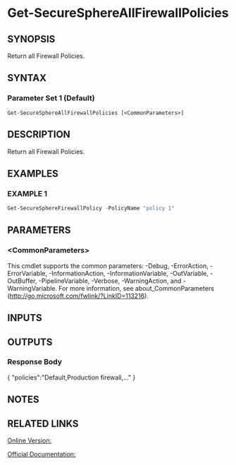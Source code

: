 ﻿# Get-SecureSphereAllFirewallPolicies

## SYNOPSIS
Return all Firewall Policies.

## SYNTAX

### Parameter Set 1 (Default)
```
Get-SecureSphereAllFirewallPolicies [<CommonParameters>]
```

## DESCRIPTION
Return all Firewall Policies.

## EXAMPLES

### EXAMPLE 1

```powershell
Get-SecureSphereFirewallPolicy -PolicyName "policy 1"
```

## PARAMETERS

### \<CommonParameters\>
This cmdlet supports the common parameters: -Debug, -ErrorAction, -ErrorVariable, -InformationAction, -InformationVariable, -OutVariable, -OutBuffer, -PipelineVariable, -Verbose, -WarningAction, and -WarningVariable. For more information, see about_CommonParameters (http://go.microsoft.com/fwlink/?LinkID=113216).

## INPUTS

## OUTPUTS

### Response Body
{
"policies":"Default,Production firewall,…"
}

## NOTES

## RELATED LINKS

[Online Version:](https://github.com/akshinmustafayev/SecureSpherePS/tree/master/Documentation)

[Official Documentation:](https://docs.imperva.com/bundle/v13.6-api-reference-guide/page/61898.htm)



